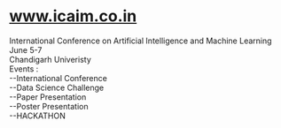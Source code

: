 # www.icaim.co.in
International Conference on Artificial Intelligence and Machine Learning <br>
June 5-7 <br>
Chandigarh Univeristy <br>
Events : <br>
--International Conference <br>
--Data Science Challenge <br>
--Paper Presentation <br>
--Poster Presentation <br>
--HACKATHON <br>

